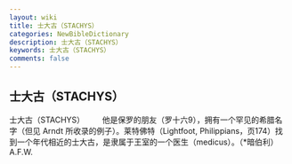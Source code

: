 ```yaml
---
layout: wiki
title: 士大古（STACHYS）
categories: NewBibleDictionary
description: 士大古（STACHYS）
keywords: 士大古（STACHYS）
comments: false
---
```


## 士大古（STACHYS）



士大古（STACHYS）
　　他是保罗的朋友（罗十六9），拥有一个罕见的希腊名字（但见 Arndt 所收录的例子）。莱特佛特（Lightfoot, Philippians，页174）找到一个年代相近的士大古，是隶属于王室的一个医生（medicus）。（*暗伯利）
A.F.W.




